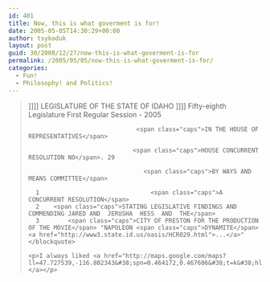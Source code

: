 ```yaml
---
id: 401
title: Now, this is what goverment is for!
date: 2005-05-05T14:30:29+00:00
author: tsykoduk
layout: post
guid: 30/2008/12/27/now-this-is-what-goverment-is-for
permalink: /2005/05/05/now-this-is-what-goverment-is-for/
categories:
  - Fun!
  - Philosophy! and Politics!
---
```

<blockquote>  ]]]]              <span class="caps">LEGISLATURE OF THE STATE OF IDAHO</span>             ]]]]
	 Fifty-eighth Legislature                   First Regular Session - 2005

	                              <span class="caps">IN THE HOUSE OF REPRESENTATIVES</span>

	                             <span class="caps">HOUSE CONCURRENT RESOLUTION NO</span>. 29

	                                <span class="caps">BY WAYS AND MEANS COMMITTEE</span>

	  1                               <span class="caps">A CONCURRENT RESOLUTION</span>
	  2    <span class="caps">STATING LEGISLATIVE FINDINGS AND COMMENDING JARED AND  JERUSHA  HESS  AND  THE</span>
	  3        <span class="caps">CITY OF PRESTON FOR THE PRODUCTION OF THE MOVIE</span> "NAPOLEON <span class="caps">DYNAMITE</span><a href="http://www3.state.id.us/oasis/HCR029.html">...</a>"</blockquote>

	<p>I always liked <a href="http://maps.google.com/maps?ll=47.727539,-116.802343&#38;spn=0.464172,0.467606&#38;t=k&#38;hl=en">Idaho!</a></p>